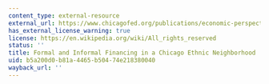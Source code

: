 ```yaml
---
content_type: external-resource
external_url: https://www.chicagofed.org/publications/economic-perspectives/1996/07epjul96
has_external_license_warning: true
license: https://en.wikipedia.org/wiki/All_rights_reserved
status: ''
title: Formal and Informal Financing in a Chicago Ethnic Neighborhood
uid: b5a200d0-b81a-4465-b504-74e218380040
wayback_url: ''
---
```

